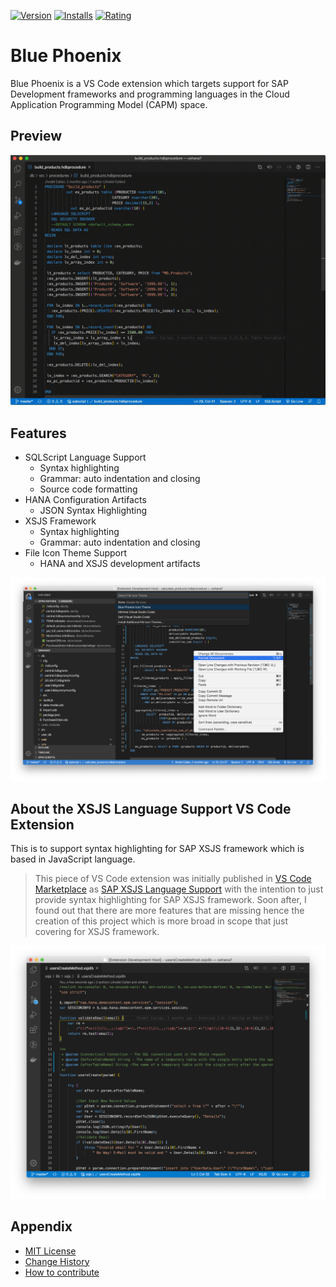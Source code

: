 [![Version](https://vsmarketplacebadge.apphb.com/version/jhodel.blue-phoenix.svg)](https://marketplace.visualstudio.com/items?itemName=jhodel.blue-phoenix)  [![Installs](https://vsmarketplacebadge.apphb.com/installs/jhodel.blue-phoenix.svg)](https://marketplace.visualstudio.com/items?itemName=jhodel.blue-phoenix)    [![Rating](https://vsmarketplacebadge.apphb.com/rating-star/jhodel.blue-phoenix.svg)](https://marketplace.visualstudio.com/items?itemName=jhodel.blue-phoenix)

# Blue Phoenix

Blue Phoenix is a VS Code extension which targets support for SAP Development frameworks and programming languages in the Cloud Application Programming Model (CAPM) space.

## Preview

![Format Document](images/sqlscript-format-document.gif)

## Features

- SQLScript Language Support
	- Syntax highlighting
	- Grammar: auto indentation and closing
	- Source code formatting
- HANA Configuration Artifacts
	- JSON Syntax Highlighting
- XSJS Framework
	- Syntax highlighting
	- Grammar: auto indentation and closing
- File Icon Theme Support
	- HANA and XSJS development artifacts

![Screenshot](images/sqlscript-syntax-highlighting.png)

## About the XSJS Language Support VS Code Extension

This is to support syntax highlighting for SAP XSJS framework which is based in JavaScript language.

> This piece of VS Code extension was initially published in [VS Code Marketplace](https://marketplace.visualstudio.com/items?itemName=jhodel.jcailan-xsjs) as [SAP XSJS Language Support](https://github.com/jcailan/xsjs) with the intention to just provide syntax highlighting for SAP XSJS framework. Soon after, I found out that there are more features that are missing hence the creation of this project which is more broad in scope that just covering for XSJS framework.

![Screenshot](images/xsjs-syntax-highlighting.png)

## Appendix

- [MIT License](LICENSE)
- [Change History](CHANGELOG.md)
- [How to contribute](CONTRIBUTING.md)